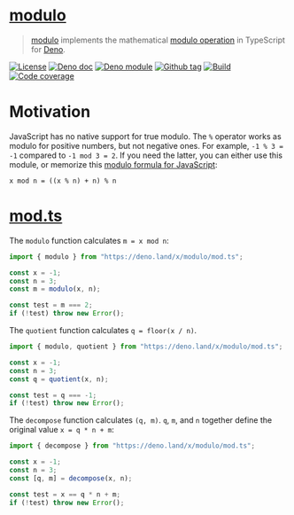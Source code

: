 # [modulo]

> [modulo] implements the mathematical [modulo operation] in TypeScript for
> [Deno].

[![License][license-shield]](LICENSE) [![Deno doc][deno-doc-shield]][deno-doc]
[![Deno module][deno-land-shield]][deno-land]
[![Github tag][github-shield]][github] [![Build][build-shield]][build]
[![Code coverage][coverage-shield]][coverage]

# Motivation

JavaScript has no native support for true modulo. The `%` operator works as
modulo for positive numbers, but not negative ones. For example, `-1 % 3 = -1`
compared to `-1 mod 3 = 2`. If you need the latter, you can either use this
module, or memorize this [modulo formula for JavaScript]:

```
x mod n = ((x % n) + n) % n
```

# [mod.ts]

The `modulo` function calculates `m = x mod n`:

```ts
import { modulo } from "https://deno.land/x/modulo/mod.ts";

const x = -1;
const n = 3;
const m = modulo(x, n);

const test = m === 2;
if (!test) throw new Error();
```

The `quotient` function calculates `q = floor(x / n)`.

```ts
import { modulo, quotient } from "https://deno.land/x/modulo/mod.ts";

const x = -1;
const n = 3;
const q = quotient(x, n);

const test = q === -1;
if (!test) throw new Error();
```

The `decompose` function calculates `(q, m)`. `q`, `m`, and `n` together define
the original value `x = q * n + m`:

```ts
import { decompose } from "https://deno.land/x/modulo/mod.ts";

const x = -1;
const n = 3;
const [q, m] = decompose(x, n);

const test = x == q * n + m;
if (!test) throw new Error();
```

[modulo]: #
[mod.ts]: mod.ts
[Deno]: https://deno.land
[modulo operation]: https://en.wikipedia.org/wiki/Modulo_operation
[modulo formula for JavaScript]: https://web.archive.org/web/20090717035140if_/javascript.about.com/od/problemsolving/a/modulobug.htm
[github]: https://github.com/eibens/modulo
[github-shield]: https://img.shields.io/github/v/tag/eibens/modulo?label&logo=github
[coverage-shield]: https://img.shields.io/codecov/c/github/eibens/modulo?logo=codecov&label
[license-shield]: https://img.shields.io/github/license/eibens/modulo?color=informational
[coverage]: https://codecov.io/gh/eibens/modulo
[build]: https://github.com/eibens/modulo/actions/workflows/ci.yml
[build-shield]: https://img.shields.io/github/workflow/status/eibens/modulo/ci?logo=github&label
[deno-doc]: https://doc.deno.land/https/deno.land/x/modulo/mod.ts
[deno-doc-shield]: https://img.shields.io/badge/doc-informational?logo=deno
[deno-land]: https://deno.land/x/modulo
[deno-land-shield]: https://img.shields.io/badge/x/modulo-informational?logo=deno&label
